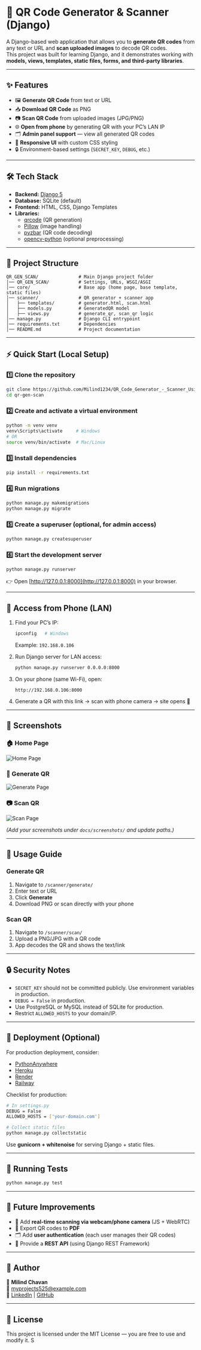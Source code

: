 # 🔗 QR Code Generator & Scanner (Django)

A Django-based web application that allows you to **generate QR codes** from any text or URL and **scan uploaded images** to decode QR codes.  
This project was built for learning Django, and it demonstrates working with **models, views, templates, static files, forms, and third-party libraries**.

---

## ✨ Features

- 🖼️ **Generate QR Code** from text or URL  
- 📥 **Download QR Code** as PNG  
- 📷 **Scan QR Code** from uploaded images (JPG/PNG)  
- 🌐 **Open from phone** by generating QR with your PC’s LAN IP  
- 🗂️ **Admin panel support** — view all generated QR codes  
- 🎨 **Responsive UI** with custom CSS styling  
- 🔒 Environment-based settings (`SECRET_KEY`, `DEBUG`, etc.)  

---

## 🛠️ Tech Stack

- **Backend:** [Django 5](https://www.djangoproject.com/)  
- **Database:** SQLite (default)  
- **Frontend:** HTML, CSS, Django Templates  
- **Libraries:**  
  - [qrcode](https://pypi.org/project/qrcode/) (QR generation)  
  - [Pillow](https://pypi.org/project/Pillow/) (image handling)  
  - [pyzbar](https://pypi.org/project/pyzbar/) (QR code decoding)  
  - [opencv-python](https://pypi.org/project/opencv-python/) (optional preprocessing)  

---

## 📂 Project Structure

```
QR_GEN_SCAN/               # Main Django project folder
│── QR_GEN_SCAN/           # Settings, URLs, WSGI/ASGI
│── core/                  # Base app (home page, base template, static files)
│── scanner/               # QR generator + scanner app
│   ├── templates/         # generator.html, scan.html
│   ├── models.py          # GeneratedQR model
│   ├── views.py           # generate_qr, scan_qr logic
│── manage.py              # Django CLI entrypoint
│── requirements.txt       # Dependencies
│── README.md              # Project documentation
```

---

## ⚡ Quick Start (Local Setup)

### 1️⃣ Clone the repository
```bash
git clone https://github.com/Milind1234/QR_Code_Generator_-_Scanner_Using_Django.git
cd qr-gen-scan
```

### 2️⃣ Create and activate a virtual environment
```bash
python -m venv venv
venv\Scripts\activate     # Windows
# OR
source venv/bin/activate  # Mac/Linux
```

### 3️⃣ Install dependencies
```bash
pip install -r requirements.txt
```

### 4️⃣ Run migrations
```bash
python manage.py makemigrations
python manage.py migrate
```

### 5️⃣ Create a superuser (optional, for admin access)
```bash
python manage.py createsuperuser
```

### 6️⃣ Start the development server
```bash
python manage.py runserver
```

👉 Open [http://127.0.0.1:8000](http://127.0.0.1:8000) in your browser.

---

## 📱 Access from Phone (LAN)

1. Find your PC’s IP:
   ```bash
   ipconfig   # Windows
   ```
   Example: `192.168.0.106`

2. Run Django server for LAN access:
   ```bash
   python manage.py runserver 0.0.0.0:8000
   ```

3. On your phone (same Wi-Fi), open:
   ```
   http://192.168.0.106:8000
   ```

4. Generate a QR with this link → scan with phone camera → site opens 🎉

---

## 📸 Screenshots

### 🏠 Home Page
![Home Page](docs/screenshots/home.png)

### 🎨 Generate QR
![Generate Page](docs/screenshots/generate.png)

### 📷 Scan QR
![Scan Page](docs/screenshots/scan.png)

*(Add your screenshots under `docs/screenshots/` and update paths.)*

---

## 📖 Usage Guide

### Generate QR
1. Navigate to `/scanner/generate/`  
2. Enter text or URL  
3. Click **Generate**  
4. Download PNG or scan directly with your phone  

### Scan QR
1. Navigate to `/scanner/scan/`  
2. Upload a PNG/JPG with a QR code  
3. App decodes the QR and shows the text/link  

---

## 🔒 Security Notes

- `SECRET_KEY` should not be committed publicly. Use environment variables in production.  
- `DEBUG = False` in production.  
- Use PostgreSQL or MySQL instead of SQLite for production.  
- Restrict `ALLOWED_HOSTS` to your domain/IP.  

---

## 🚀 Deployment (Optional)

For production deployment, consider:  
- [PythonAnywhere](https://www.pythonanywhere.com/)  
- [Heroku](https://www.heroku.com/)  
- [Render](https://render.com/)  
- [Railway](https://railway.app/)  

Checklist for production:
```bash
# In settings.py
DEBUG = False
ALLOWED_HOSTS = ['your-domain.com']

# Collect static files
python manage.py collectstatic
```

Use **gunicorn + whitenoise** for serving Django + static files.

---

## 🧪 Running Tests
```bash
python manage.py test
```

---

## 📌 Future Improvements
- 📱 Add **real-time scanning via webcam/phone camera** (JS + WebRTC)  
- 📄 Export QR codes to **PDF**  
- 🗂️ Add **user authentication** (each user manages their QR codes)  
- 🔗 Provide a **REST API** (using Django REST Framework)  

---

## 🙋 Author

👤 **Milind Chavan**  
📧 myprojects525@example.com  
🔗 [LinkedIn](https://www.linkedin.com/in/milind-chavan-47a250214/) | [GitHub](https://github.com/Milind1234)

---

## 📝 License

This project is licensed under the MIT License — you are free to use and modify it.
S
